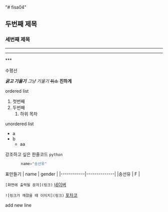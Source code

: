 "# fisa04" 
## 두번째 제목
### 세번째 제목
---
<hr>
***

수평선

***굵고 기울기***
*그냥 기울기*
~~취소~~
**진하게**

ordered list

1. 첫번째
2. 두번째
    1. 하위 목차
  
unordered list
- a
- b
    - aa

 강조하고 싶은 한줄코드 `python`

 ```python
        name="송선유"
```

표만들기
|    name    |    gender    |
|------------|--------------|
|송선유      |    F         |



```[화면에 출력될 문자](링크)```
[네이버](https://www.naver.com)

```![링크가 깨졌을 때 이미지](링크)```
[포차코](https://imgur.com/a/CYPTpTt)

add new line